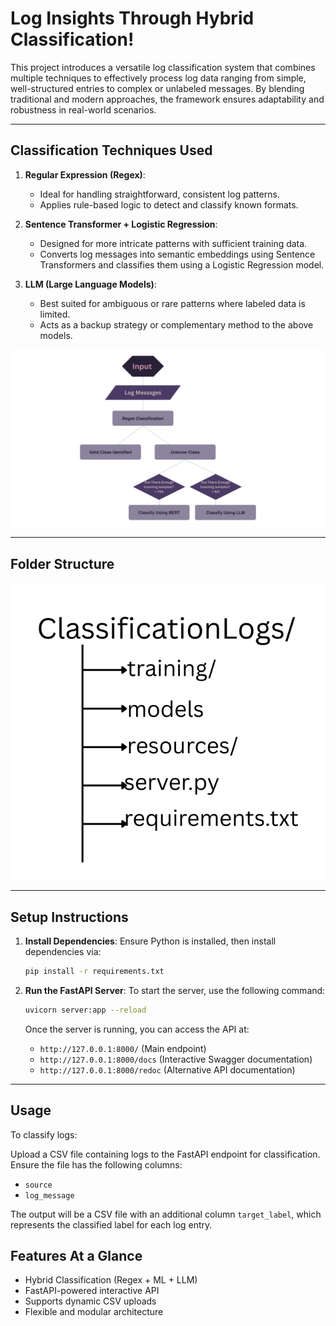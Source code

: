 
# Log Insights Through Hybrid Classification!
This project introduces a versatile log classification system that combines multiple techniques to effectively process log data ranging from simple, well-structured entries to complex or unlabeled messages. By blending traditional and modern approaches, the framework ensures adaptability and robustness in real-world scenarios.

---

## Classification Techniques Used

1. **Regular Expression (Regex)**:
   - Ideal for handling straightforward, consistent log patterns.
   - Applies rule-based logic to detect and classify known formats.

2. **Sentence Transformer + Logistic Regression**:
   - Designed for more intricate patterns with sufficient training data.
   - Converts log messages into semantic embeddings using Sentence Transformers and classifies them using a Logistic Regression model.

3. **LLM (Large Language Models)**:
   - Best suited for ambiguous or rare patterns where labeled data is limited.
   - Acts as a backup strategy or complementary method to the above models.

![architecture](resources/input.png)

---

## Folder Structure
![FolderStructure](resources/FileStructure.png)


---

## Setup Instructions

1. **Install Dependencies**:
   Ensure Python is installed, then install dependencies via:

   ```bash
   pip install -r requirements.txt
   ```

2. **Run the FastAPI Server**:
   To start the server, use the following command:

   ```bash
   uvicorn server:app --reload
   ```

   Once the server is running, you can access the API at:
   - `http://127.0.0.1:8000/` (Main endpoint)
   - `http://127.0.0.1:8000/docs` (Interactive Swagger documentation)
   - `http://127.0.0.1:8000/redoc` (Alternative API documentation)

---

## Usage
To classify logs:

Upload a CSV file containing logs to the FastAPI endpoint for classification. Ensure the file has the following columns:
- `source`
- `log_message`

The output will be a CSV file with an additional column `target_label`, which represents the classified label for each log entry.

## Features At a Glance

- Hybrid Classification (Regex + ML + LLM)
- FastAPI-powered interactive API
- Supports dynamic CSV uploads
- Flexible and modular architecture
